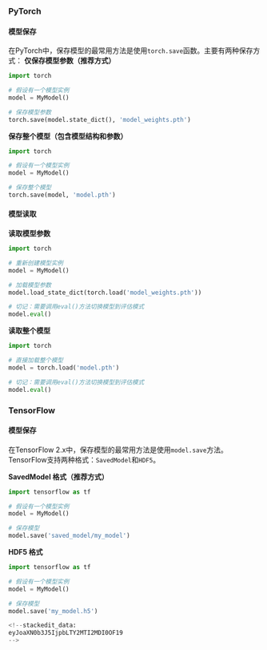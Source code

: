 ### PyTorch

#### 模型保存

在PyTorch中，保存模型的最常用方法是使用`torch.save`函数。主要有两种保存方式：
 **仅保存模型参数（推荐方式）**
~~~py
import torch

# 假设有一个模型实例
model = MyModel()

# 保存模型参数
torch.save(model.state_dict(), 'model_weights.pth')
~~~
**保存整个模型（包含模型结构和参数）**
~~~py
import torch

# 假设有一个模型实例
model = MyModel()

# 保存整个模型
torch.save(model, 'model.pth')
~~~
#### 模型读取

 **读取模型参数**
~~~py
import torch

# 重新创建模型实例
model = MyModel()

# 加载模型参数
model.load_state_dict(torch.load('model_weights.pth'))

# 切记：需要调用eval()方法切换模型到评估模式
model.eval()
~~~

**读取整个模型**
~~~py
import torch

# 直接加载整个模型
model = torch.load('model.pth')

# 切记：需要调用eval()方法切换模型到评估模式
model.eval()
~~~

### TensorFlow

#### 模型保存

在TensorFlow 2.x中，保存模型的最常用方法是使用`model.save`方法。TensorFlow支持两种格式：`SavedModel`和`HDF5`。

**SavedModel 格式（推荐方式）**
~~~py
import tensorflow as tf

# 假设有一个模型实例
model = MyModel()

# 保存模型
model.save('saved_model/my_model')
~~~

**HDF5 格式**
~~~py
import tensorflow as tf

# 假设有一个模型实例
model = MyModel()

# 保存模型
model.save('my_model.h5')

<!--stackedit_data:
eyJoaXN0b3J5IjpbLTY2MTI2MDI0OF19
-->